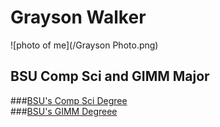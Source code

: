 # Grayson Walker
![photo of me](/Grayson Photo.png)

## BSU Comp Sci and GIMM Major
###[BSU's Comp Sci Degree](https://www.boisestate.edu/coen-cs/academics) <br/>
###[BSU's GIMM Degreee](https://www.boisestate.edu/gimm)

